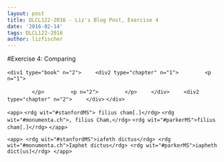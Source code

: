 ```yaml
---
layout: post
title: DLCL122-2016 - Liz's Blog Post, Exercise 4
date: '2016-02-14'
tags: DLCL122-2016
author: lizfischer
---
```


#Exercise 4: Comparing

`<div1 type="book" n="2">`
`    <div2 type="chapter" n="1">`
`        <p n="1">`
        
`        </p>`
`        <p n="2">`
`        </p>`
`    </div>`
`    <div2 type="chapter" n="2">`
`    </div>`
`</div>`

`<app>`
	`<rdg wit="#stanfordMS"> filius cham[.]</rdg>`
	`<rdg wit="#monumenta.ch">, filius Cham,</rdg>`
	`<rdg wit="#parkerMS">filius cham[.]</rdg>`
`</app>`

`<app>
	<rdg wit="#stanfordMS">iafeth dictus</rdg>
	<rdg wit="#monumenta.ch">Iaphet dictus</rdg>
	<rdg wit="#parkerMS">iapheth dict[us]</rdg>
</app>`

